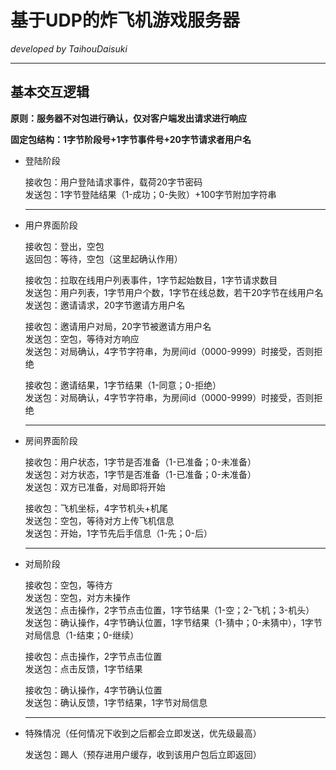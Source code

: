 # 基于UDP的炸飞机游戏服务器
*developed by TaihouDaisuki*  

****
## 基本交互逻辑  
**原则：服务器不对包进行确认，仅对客户端发出请求进行响应**  

**固定包结构：1字节阶段号+1字节事件号+20字节请求者用户名**  

* 登陆阶段  

  接收包：用户登陆请求事件，载荷20字节密码  
  发送包：1字节登陆结果（1-成功；0-失败）+100字节附加字符串  
   ****
* 用户界面阶段  
  
  接收包：登出，空包  
  返回包：等待，空包（这里起确认作用）

  接收包：拉取在线用户列表事件，1字节起始数目，1字节请求数目  
  发送包：用户列表，1字节用户个数，1字节在线总数，若干20字节在线用户名  
  发送包：邀请请求，20字节邀请方用户名

  接收包：邀请用户对局，20字节被邀请方用户名  
  发送包：空包，等待对方响应  
  发送包：对局确认，4字节字符串，为房间id（0000-9999）时接受，否则拒绝

  接收包：邀请结果，1字节结果（1-同意；0-拒绝）  
  发送包：对局确认，4字节字符串，为房间id（0000-9999）时接受，否则拒绝  
  ****
* 房间界面阶段  
  
  接收包：用户状态，1字节是否准备（1-已准备；0-未准备）  
  发送包：对方状态，1字节是否准备（1-已准备；0-未准备）  
  发送包：双方已准备，对局即将开始  

  接收包：飞机坐标，4字节机头+机尾  
  发送包：空包，等待对方上传飞机信息  
  发送包：开始，1字节先后手信息（1-先；0-后）  
  ****
* 对局阶段

  接收包：空包，等待方  
  发送包：空包，对方未操作  
  发送包：点击操作，2字节点击位置，1字节结果（1-空；2-飞机；3-机头）  
  发送包：确认操作，4字节确认位置，1字节结果（1-猜中；0-未猜中），1字节对局信息（1-结束；0-继续）

  接收包：点击操作，2字节点击位置  
  发送包：点击反馈，1字节结果  

  接收包：确认操作，4字节确认位置  
  发送包：确认反馈，1字节结果，1字节对局信息
  ****
* 特殊情况（任何情况下收到之后都会立即发送，优先级最高）
  
  发送包：踢人（预存进用户缓存，收到该用户包后立即返回）


